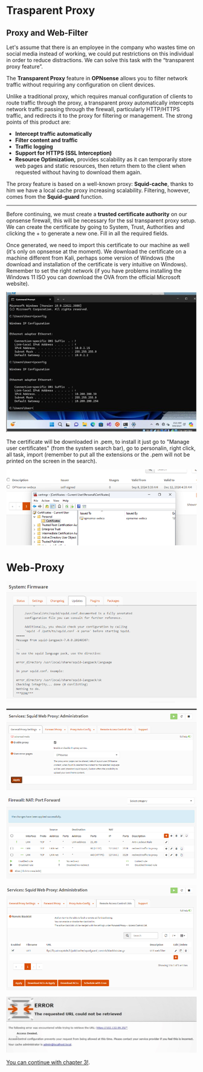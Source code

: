 # Trasparent Proxy

## Proxy and Web-Filter
Let's assume that there is an employee in the company who wastes time on social media instead of working, we could put restrictions on this individual in order to reduce distractions.
We can solve this task with the “transparent proxy feature”.


The **Transparent Proxy** feature in **OPNsense** allows you to filter network traffic without requiring any configuration on client devices.

Unlike a traditional proxy, which requires manual configuration of clients to route traffic through the proxy, a transparent proxy automatically intercepts network traffic passing through the firewall, particularly HTTP/HTTPS traffic, and redirects it to the proxy for filtering or management.
The strong points of this product are:

- **Intercept traffic automatically**
- **Filter content and traffic**
- **Traffic logging**
- **Support for HTTPS (SSL Interception)**
- **Resource Optimization,** provides scalability as it can temporarily store web pages and static resources, then return them to the client when requested without having to download them again.

The proxy feature is based on a well-known proxy: **Squid-cache**, thanks to him we have a local cache proxy increasing scalability.
Filtering, however, comes from the **Squid-guard** function.

---

Before continuing, we must create a **trusted certificate authority** on our opnsense firewall, this will be necessary for the ssl transparent proxy setup.
We can create the certificate by going to System, Trust, Authorities and clicking the + to generate a new one. Fill in all the required fields.

Once generated, we need to import this certificate to our machine as well (it's only on opnsense at the moment).
We download the certificate on a machine different from Kali, perhaps some version of Windows (the download and installation of the certificate is very intuitive on Windows).
Remember to set the right network (if you have problems installing the Windows 11 ISO you can download the OVA from the official Microsoft website).

![Add Integrations](./Assets/ch2im1.jpg)

The certificate will be downloaded in .pem, to install it just go to "Manage user certificates" (from the system search bar), go to personalin, right click, all task, import (remember to put all the extensions or the .pem will not be printed on the screen in the search).

![Add Integrations](./Assets/ch2im2.png)

# Web-Proxy

![Add Integrations](./Assets/ch2im3.png)

![Add Integrations](./Assets/ch2im4.png)

![Add Integrations](./Assets/ch2im5.png)

![Add Integrations](./Assets/ch2im6.png)

![Add Integrations](./Assets/ch2im7.jpeg)

[You can continue with chapter 3!](./Chapter3-HL.md).
